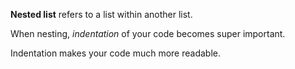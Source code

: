 **Nested list** refers to a list within another list.

When nesting, *indentation* of your code becomes super important.

Indentation makes your code much more readable.